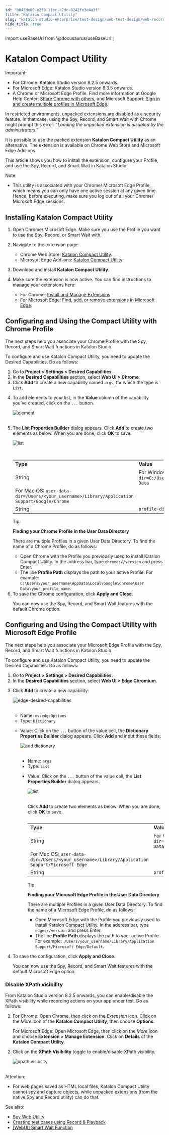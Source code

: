```yaml
---
id: "b045de00-e2f0-11ec-a2dc-0242fe3e4a3f"
title: "Katalon Compact Utility"
slug: "katalon-studio-enterprise/test-design/web-test-design/web-record-and-spy-utilities/katalon-compact-utility"
hide_title: true
---
```

import useBaseUrl from '@docusaurus/useBaseUrl';


# <a id="id" class="anchor_top_offset"/><a id="ariaid-title1" class="anchor_top_offset"/>Katalon Compact Utility

<div xmlns="http://www.w3.org/1999/xhtml" className="note important note_important"><span className="note__title">Important:</span> 
  <ul className="ul"><li className="li">For Chrome: Katalon Studio version 8.2.5 onwards.</li><li className="li">For Microsoft Edge: Katalon Studio version 8.3.5 onwards.</li><li className="li">A Chrome or Microsoft Edge Profile. Find more information at
      Google Help Center: <a className="xref j-external-link" href="https://support.google.com/chrome/answer/2364824/share-chrome-with-others-computer" target="_blank">Share
        Chrome with others</a>, and Microsoft Support: <a className="xref j-external-link" href="https://support.microsoft.com/en-us/topic/sign-in-and-create-multiple-profiles-in-microsoft-edge-df94e622-2061-49ae-ad1d-6f0e43ce6435" target="_blank">Sign
        in and create multiple profiles in Microsoft Edge</a>.</li></ul>
</div>
<p xmlns="http://www.w3.org/1999/xhtml" className="p">In restricted environments, unpacked extensions are disabled as   a security feature. In that case, using the Spy, Record, and Smart   Wait with Chrome might prompt this error: "<em className="ph i">Loading the unpacked     extension is disabled by the administrators</em>."</p> 
<p xmlns="http://www.w3.org/1999/xhtml" className="p">It is possible to use the packed extension <strong className="ph b">Katalon     Compact Utility</strong> as an alternative. The extension is   available on Chrome Web Store and Microsoft Edge Add-ons.</p> 
<p xmlns="http://www.w3.org/1999/xhtml" className="p">This article shows you how to install the extension, configure   your Profile, and use the Spy, Record, and Smart Wait in Katalon   Studio.</p> 
<div xmlns="http://www.w3.org/1999/xhtml" className="note note note_note"><span className="note__title">Note:</span> 
  <ul className="ul"><li className="li"><p className="p">This utility is associated with your Chrome/ Microsoft Edge Profile, which means you can only have one active session at any given time. Hence, before executing, make sure you log out of all your
        Chrome/ Microsoft Edge sessions.</p></li></ul>
</div>
    

## <a id="id_1" class="anchor_top_offset"/>Installing Katalon Compact Utility

    
      
<ol xmlns="http://www.w3.org/1999/xhtml" className="ol">   <li className="li">     <p className="p">Open Chrome/ Microsoft Edge. Make sure you use the Profile you       want to use the Spy, Record, or Smart Wait with.</p>   </li>   <li className="li">     <p className="p">Navigate to the extension page:</p>     <ul className="ul">       <li className="li">Chrome Web Store: <a className="xref j-external-link" href="https://chrome.google.com/webstore/detail/kataton-compact-utility/gkihajmjffefinkmpokfepcdbhnpflee?hl=en&authuser=1" target="_blank">Katalon           Compact Utility</a>.</li>       <li className="li">Microsoft Edge Add-ons: <a className="xref j-external-link" href="https://microsoftedge.microsoft.com/addons/detail/katalon-compact-utility/kkmafoknllgdaapbegpkpmbncidodkaa" target="_blank">Katalon           Compact Utility</a>.</li>     </ul>   </li>   <li className="li">     <p className="p">Download and install <strong className="ph b">Katalon Compact         Utility</strong>.</p>   </li>   <li className="li">     <p className="p">Make sure the extension is now active. You can find instructions       to manage your extensions here:</p>     <ul className="ul">       <li className="li">For Chrome: <a className="xref j-external-link" href="https://support.google.com/chrome_webstore/answer/2664769" target="_blank">Install           and Manage Extensions</a>.</li>       <li className="li">For Microsoft Edge: <a className="xref j-external-link" href="https://support.microsoft.com/en-us/microsoft-edge/find-add-or-remove-extensions-in-microsoft-edge-f3522273-d067-7435-6a9d-fdb99213e9a8" target="_blank">Find,           add, or remove extensions in Microsoft Edge</a>.</li>     </ul>   </li> </ol> 
    
  

## <a id="id_2" class="anchor_top_offset"/>Configuring and Using the Compact Utility with Chrome         Profile

<p xmlns="http://www.w3.org/1999/xhtml" className="p">The next steps help you associate your Chrome Profile with the   Spy, Record, and Smart Wait functions in Katalon Studio.</p> 
<p xmlns="http://www.w3.org/1999/xhtml" className="p">To configure and use Katalon Compact Utility, you need to update   the Desired Capabilities. Do as follows:</p> 
<ol xmlns="http://www.w3.org/1999/xhtml" className="ol"><li className="li">Go to <strong className="ph b">Project &gt; Settings &gt; Desired       Capabilities</strong>.</li><li className="li">In the <strong className="ph b">Desired Capabilities</strong> section, select     <strong className="ph b">Web UI &gt; Chrome</strong>.</li><li className="li">Click <strong className="ph b">Add</strong> to create a new capability named     <code className="ph codeph">args</code>, for which the type is <code className="ph codeph">List</code>.</li><li className="li">     <p className="p">To add elements to your list, in the <strong className="ph b">Value</strong>       column of the capability you've created, click on the       <code className="ph codeph">...</code> button.</p>     <p className="p">       <img className="image" src={useBaseUrl("https://github.com/katalon-studio/docs-images/raw/master/katalon-studio/docs/katalon-compact-utility/project-settings-825.png")} alt="element" /><br /><br />     </p>   </li><li className="li">     <p className="p">The <strong className="ph b">List Properties Builder</strong> dialog appears.       Click <strong className="ph b">Add</strong> to create two elements as below. When       you are done, click <strong className="ph b">OK</strong> to save.</p>     <p className="p">       <img className="image" src={useBaseUrl("https://github.com/katalon-studio/docs-images/raw/master/katalon-studio/docs/katalon-compact-utility/list-properties-builder.png")} alt="list" /><br /><br />     </p><div className="p"><table className="table"><caption /><colgroup><col /><col /></colgroup><tbody className="tbody"><tr className><td className="entry"><strong className="ph b">Type</strong></td><td className="entry"><strong className="ph b">Value</strong></td></tr><tr className><td className="entry" rowSpan={2}>String</td><td className="entry">For Windows: <code className="ph codeph">user-data-dir=C:/Users/&lt;your_username&gt;/Desktop/User Data</code></td></tr><tr className><td className="entry">For Mac OS: <code className="ph codeph">user-data-dir=/Users/&lt;your_username&gt;/Library/Application Support/Google/Chrome</code></td></tr><tr className><td className="entry">String</td><td className="entry"><code className="ph codeph">profile-directory=&lt;your_profile_name&gt;</code></td></tr></tbody></table></div><div className="p"><div className="note tip note_tip"><span className="note__title">Tip:</span> <p className="p"><strong className="ph b">Finding your Chrome Profile in the User Data             Directory</strong></p>         <p className="p">There are multiple Profiles in a given User Data Directory. To           find the name of a Chrome Profile, do as follows:</p>         <ul className="ul"><li className="li">Open Chrome with the Profile you previously used to install             Katalon Compact Utility. In the address bar, type             <code className="ph codeph">chrome://version</code> and press Enter.</li><li className="li">The line <strong className="ph b">Profile Path</strong> displays the path to             your active Profile. For example:             <code className="ph codeph">C:\Users\your_username\AppData\Local\Google\Chrome\User Data\your_profile_name</code>.</li></ul></div></div></li><li className="li">To save the Chrome configuration, click <strong className="ph b">Apply and Close</strong>.<p className="p">You can now use the Spy, Record, and Smart Wait features with the default Chrome option.</p></li></ol> 

## <a id="id_3" class="anchor_top_offset"/>Configuring and Using the Compact Utility with Microsoft Edge         Profile

<p xmlns="http://www.w3.org/1999/xhtml" className="p">The next steps help you associate your Microsoft Edge Profile   with the Spy, Record, and Smart Wait functions in Katalon   Studio.</p> 
<p xmlns="http://www.w3.org/1999/xhtml" className="p">To configure and use Katalon Compact Utility, you need to update   the Desired Capabilities. Do as follows:</p> 
<ol xmlns="http://www.w3.org/1999/xhtml" className="ol"><li className="li">Go to <strong className="ph b">Project &gt; Settings &gt; Desired       Capabilities</strong>.</li><li className="li">In the <strong className="ph b">Desired Capabilities</strong> section, select     <strong className="ph b">Web UI &gt; Edge Chromium</strong>.</li><li className="li">     <p className="p">Click <strong className="ph b">Add</strong> to create a new capability:</p>     <p className="p">       <img className="image" src={useBaseUrl("https://github.com/katalon-studio/docs-images/raw/master/katalon-studio/docs/katalon-compact-utility/edge-desired-capabilities.png")} alt="edge-desired-capabilities" /><br /><br />     </p>     <ul className="ul"><li className="li">Name: <code className="ph codeph">ms:edgeOptions</code>       </li><li className="li">Type: <code className="ph codeph">Dictionary</code>       </li><li className="li">         <p className="p">Value: Click on the <code className="ph codeph">...</code> button of the value cell,           the <strong className="ph b">Dictionary Properties Builder</strong> dialog appears.           Click <strong className="ph b">Add</strong> and input these fields:</p>         <p className="p">           <img className="image" src={useBaseUrl("https://github.com/katalon-studio/docs-images/raw/master/katalon-studio/docs/katalon-compact-utility/dictionary-properties-builder.png")} alt="add dictionary" /><br /><br />         </p>         <ul className="ul"><li className="li">Name: <code className="ph codeph">args</code>           </li><li className="li">Type: <code className="ph codeph">List</code>           </li><li className="li">             <p className="p">Value: Click on the <code className="ph codeph">...</code> button of the value cell,               the <strong className="ph b">List Properties Builder</strong> dialog appears.</p>             <p className="p">               <img className="image" src={useBaseUrl("https://github.com/katalon-studio/docs-images/raw/master/katalon-studio/docs/katalon-compact-utility/edge-list-properties-builder.png")} alt="list" /><br /><br />             </p>             <p className="p">Click <strong className="ph b">Add</strong> to create two elements as below. When               you are done, click <strong className="ph b">OK</strong> to save.</p><div className="p"><table className="table"><caption /><colgroup><col /><col /></colgroup><tbody className="tbody"><tr className><td className="entry"><strong className="ph b">Type</strong></td><td className="entry"><strong className="ph b">Value</strong></td></tr><tr className><td className="entry" rowSpan={2}>String</td><td className="entry">For Windows: <code className="ph codeph">user-data-dir=C:/Users/&lt;your_username&gt;/Desktop/User Data</code></td></tr><tr className><td className="entry">For Mac OS: <code className="ph codeph">user-data-dir=/Users/&lt;your_username&gt;/Library/Application Support/Microsoft Edge</code></td></tr><tr className><td className="entry">String</td><td className="entry"><code className="ph codeph">profile-directory=&lt;your_profile_name&gt;</code></td></tr></tbody></table></div><div className="p"><div className="note tip note_tip"><span className="note__title">Tip:</span> <p className="p"><strong className="ph b">Finding your Microsoft Edge Profile in the User Data                     Directory</strong></p>                 <p className="p">There are multiple Profiles in a given User Data Directory. To                   find the name of a Microsoft Edge Profile, do as follows:</p>                 <ul className="ul"><li className="li">Open Microsoft Edge with the Profile you previously used to                     install Katalon Compact Utility. In the address bar, type                     <code className="ph codeph">edge://version</code> and press Enter.</li><li className="li">The line <strong className="ph b">Profile Path</strong> displays the path to                     your active Profile. For example:<code className="ph codeph"> /Users/your_username/Library/Application Support/Microsoft Edge/Default</code>.</li></ul></div></div></li></ul>       </li></ul>   </li><li className="li"><p className="p">To save the configuration, click <strong className="ph b">Apply and Close</strong>.</p><p className="p">You can now use the Spy, Record, and Smart Wait features with the default Microsoft Edge option.</p>   </li></ol> 

### <a id="id_4" class="anchor_top_offset"/>Disable XPath visibility

<p xmlns="http://www.w3.org/1999/xhtml" className="p">From Katalon Studio version 8.2.5 onwards, you can   enable/disable the XPath visibility while recording actions on your   app under test. Do as follows:</p> 
<ol xmlns="http://www.w3.org/1999/xhtml" className="ol"><li className="li">     <p className="p">For Chrome: Open Chrome, then click on the <em className="ph i">Extension</em>       icon. Click on the <em className="ph i">More</em> icon of the <strong className="ph b">Katalon         Compact Utility</strong>, then choose <strong className="ph b">Options</strong>.</p>     <p className="p">For Microsoft Edge: Open Microsoft Edge, then click on the       <em className="ph i">More</em> icon and choose <strong className="ph b">Extension &gt; Manage         Extension</strong>. Click on <strong className="ph b">Details</strong> of the       <strong className="ph b">Katalon Compact Utility</strong>.</p>   </li><li className="li">     <p className="p">Click on the <strong className="ph b">XPath Visibility</strong> toggle to       enable/disable XPath visibility.</p>     <p className="p">       <img className="image" src={useBaseUrl("https://github.com/katalon-studio/docs-images/raw/master/katalon-studio/docs/katalon-compact-utility/xpath-visibility.png")} width={400} alt="xpath visibility" /><br /><br />     </p>   </li></ol> 
<div xmlns="http://www.w3.org/1999/xhtml" className="note attention note_attention"><span className="note__title">Attention:</span> 
  <ul className="ul"><li className="li">For web pages saved as HTML local files, Katalon Compact
      Utility cannot spy and capture objects, while unpacked extensions
      (from the native Spy and Record utility) can do that.</li></ul>
</div>
<p xmlns="http://www.w3.org/1999/xhtml" className="p">See also:</p> 
<ul xmlns="http://www.w3.org/1999/xhtml" className="ul"><li className="li">     <a className="xref" href="/docs/katalon-studio-enterprise/test-design/web-test-design/web-record-and-spy-utilities/spy-web-utility">Spy       Web Utility</a>   </li><li className="li">     <a className="xref" href="/docs/katalon-studio-enterprise/test-design/web-test-design/web-record-and-spy-utilities/create-test-cases-using-record-and-playback">Creating       test cases using Record &amp; Playback</a>   </li><li className="li">     <a className="xref" href="/docs/katalon-studio-enterprise/keywords/web-ui-keywords/webui-smart-wait-function">[WebUI]       Smart Wait Function</a>   </li></ul> 
